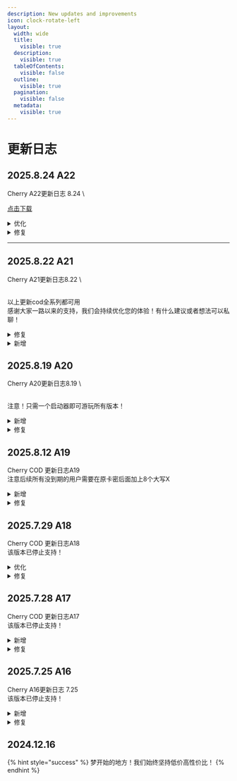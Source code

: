 ```yaml
---
description: New updates and improvements
icon: clock-rotate-left
layout:
  width: wide
  title:
    visible: true
  description:
    visible: true
  tableOfContents:
    visible: false
  outline:
    visible: true
  pagination:
    visible: false
  metadata:
    visible: true
---
```


# 更新日志

## 2025.8.24 A22



Cherry A22更新日志 8.24\


[点击下载](https://vip.123pan.cn/1825695237/25055842)

<details>

<summary>优化</summary>

1.优化自瞄逻辑，避免对枪锁倒地\
2.优化自瞄更加丝滑\
3.自瞄选项内增加抖动微调，不同用户可能存在抖动，按需调整

</details>

<details>

<summary>修复</summary>

4.修复hitbox功能导致的闪退\
5.修复DMZ倒地判断

</details>

***

## 2025.8.22 A21



Cherry A21更新日志8.22\
\
以上更新cod全系列都可用\
感谢大家一路以来的支持，我们会持续优化您的体验！有什么建议或者想法可以私聊！

<details>

<summary>修复</summary>

* 彻底解决本体骨骼偶尔消失问题，和偶尔掉效果问题

</details>

<details>

<summary>新增</summary>

* 动态fov新增两种模式，可以自由切换开镜变大或变小
* 新增死区模式，后续会用使用高精度Hitbox模型



</details>

## 2025.8.19 A20



Cherry A20更新日志8.19\
\
注意！只需一个启动器即可游玩所有版本！

<details>

<summary>新增</summary>

* 新增COD19 COD20 DMZ的支持
* DMZ可自定义AI是否显示/自瞄
* AI可单独调整显示距离
* 全版本支持大地图雷达
* COD19 20均有晃动抵消功能
* 可单独设置AI/玩家颜色

</details>

<details>

<summary>修复</summary>

* 修复到期时间显示异常



</details>

## 2025.8.12 A19

Cherry COD 更新日志A19\
注意后续所有没到期的用户需要在原卡密后面加上8个大写X

<details>

<summary>新增</summary>

* 自瞄强度极大增强，暴力参数对比前版本显著提升  \
  新增电子工具箱，中继器活动道具透视  \
  新增目标指示器自定义距离  \
  极大缓解偶尔掉一秒效果  \
  新增方框显示样式

</details>

<details>

<summary>修复</summary>

* 修复单人模式僵尸无效果  \
  修复陷阱显示无效果  \
  修复重新上游戏没效果  \
  修复个别cpu的无法启动



</details>

## 2025.7.29 A18

Cherry COD 更新日志A18\
该版本已停止支持！



<details>

<summary>优化</summary>

* 增加后坐力抵消开关  \
  优化预判，并且增加两种预判算法可供选择

</details>

<details>

<summary>修复</summary>

* 修复台球钥匙卡显示问题  \
  修复抬枪口不准问题  \
  修复了空中自瞄晃动，可以空对空



</details>

## 2025.7.28 A17

Cherry COD 更新日志A17\
该版本已停止支持！



<details>

<summary>新增</summary>

* 增加全图雷达，并且有两种样式

</details>

<details>

<summary>修复</summary>

* 修复小部分人自瞄抖动
* 修复距离优先无效果  \
  修复物品箱显示错误问题  \
  修复自定义作战箱显示为专精问题  \
  修复部分bug优化体验



</details>

## 2025.7.25 A16

Cherry A16更新日志 7.25\
该版本已停止支持！



<details>

<summary>新增</summary>

* 物资自定义筛选  \
  陷阱自定义筛选

</details>

<details>

<summary>修复</summary>

* 呼吸抵消提升命中率
* 后坐力抵消提升命中率



</details>

## 2024.12.16

{% hint style="success" %}
梦开始的地方！我们始终坚持低价高性价比！
{% endhint %}

